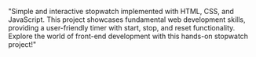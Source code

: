 "Simple and interactive stopwatch implemented with HTML, CSS, and JavaScript. This project showcases fundamental web development skills, providing a user-friendly timer with start, stop, and reset functionality. Explore the world of front-end development with this hands-on stopwatch project!"
